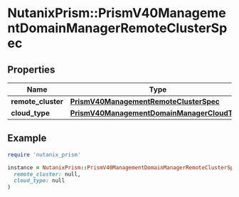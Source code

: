 # NutanixPrism::PrismV40ManagementDomainManagerRemoteClusterSpec

## Properties

| Name | Type | Description | Notes |
| ---- | ---- | ----------- | ----- |
| **remote_cluster** | [**PrismV40ManagementRemoteClusterSpec**](PrismV40ManagementRemoteClusterSpec.md) |  |  |
| **cloud_type** | [**PrismV40ManagementDomainManagerCloudType**](PrismV40ManagementDomainManagerCloudType.md) |  |  |

## Example

```ruby
require 'nutanix_prism'

instance = NutanixPrism::PrismV40ManagementDomainManagerRemoteClusterSpec.new(
  remote_cluster: null,
  cloud_type: null
)
```

